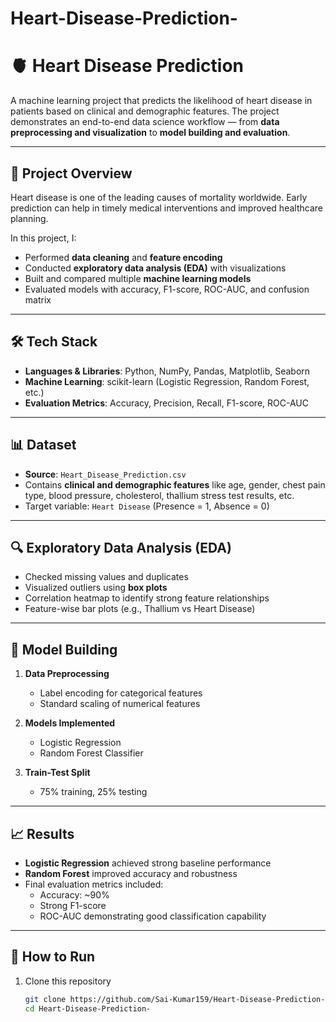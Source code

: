 ﻿# Heart-Disease-Prediction-

# 🫀 Heart Disease Prediction  

A machine learning project that predicts the likelihood of heart disease in patients based on clinical and demographic features. The project demonstrates an end-to-end data science workflow — from **data preprocessing and visualization** to **model building and evaluation**.  

---

## 📌 Project Overview  
Heart disease is one of the leading causes of mortality worldwide. Early prediction can help in timely medical interventions and improved healthcare planning.  

In this project, I:  
- Performed **data cleaning** and **feature encoding**  
- Conducted **exploratory data analysis (EDA)** with visualizations  
- Built and compared multiple **machine learning models**  
- Evaluated models with accuracy, F1-score, ROC-AUC, and confusion matrix  

---

## 🛠️ Tech Stack  
- **Languages & Libraries**: Python, NumPy, Pandas, Matplotlib, Seaborn  
- **Machine Learning**: scikit-learn (Logistic Regression, Random Forest, etc.)  
- **Evaluation Metrics**: Accuracy, Precision, Recall, F1-score, ROC-AUC  

---

## 📊 Dataset  
- **Source**: `Heart_Disease_Prediction.csv`  
- Contains **clinical and demographic features** like age, gender, chest pain type, blood pressure, cholesterol, thallium stress test results, etc.  
- Target variable: `Heart Disease` (Presence = 1, Absence = 0)  

---

## 🔍 Exploratory Data Analysis (EDA)  
- Checked missing values and duplicates  
- Visualized outliers using **box plots**  
- Correlation heatmap to identify strong feature relationships  
- Feature-wise bar plots (e.g., Thallium vs Heart Disease)  

---

## 🤖 Model Building  
1. **Data Preprocessing**  
   - Label encoding for categorical features  
   - Standard scaling of numerical features  

2. **Models Implemented**  
   - Logistic Regression  
   - Random Forest Classifier  

3. **Train-Test Split**  
   - 75% training, 25% testing  

---

## 📈 Results  
- **Logistic Regression** achieved strong baseline performance  
- **Random Forest** improved accuracy and robustness  
- Final evaluation metrics included:  
  - Accuracy: ~90%  
  - Strong F1-score  
  - ROC-AUC demonstrating good classification capability  

---

## 🚀 How to Run  
1. Clone this repository  
   ```bash
   git clone https://github.com/Sai-Kumar159/Heart-Disease-Prediction-.git
   cd Heart-Disease-Prediction-
